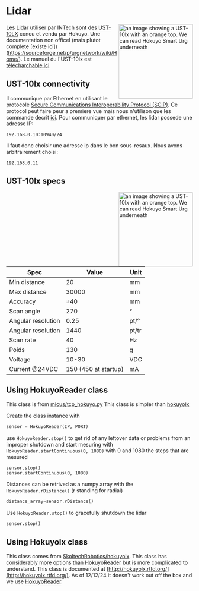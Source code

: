 # Lidar

<img src="../img/UST-10lx.jpg" alt="an image showing a UST-10lx with an orange top. We can read Hokuyo Smart Urg underneath" title="A UST-10lx Lidar" width="200" align="right"/>


Les Lidar utiliser par INTech sont des [UST-10LX](https://www.hokuyo-aut.jp/search/single.php?serial=167) concu et vendu par Hokuyo.<!-- Ce sont des lidar haut performance. --> Une documentation non officel (mais plutot complete [existe ici])(https://sourceforge.net/p/urgnetwork/wiki/Home/). Le manuel
du l'UST-10lx est [télécharchable ici](./Instruction_manual_UST-10LX_MRS0020D_en_1513910662-1.pdf)

## UST-10lx connectivity


Il communique par Ethernet en utilisant le protocole [Secure Communications Interoperability Protocol (SCIP)](https://en.wikipedia.org/wiki/Secure_Communications_Interoperability_Protocol). Ce protocol peut faire peur a premiere vue mais nous n'utilison que les commande decrit [ici](https://sourceforge.net/p/urgnetwork/wiki/scip_en/). Pour communiquer par ethernet, les lidar possede une adresse IP: 

```
192.168.0.10:10940/24
```

Il faut donc choisir une adresse ip dans le bon sous-resaux. Nous avons arbitrairement choisi:

```
192.168.0.11
```

## UST-10lx specs

<img src="../img/UST-10LX_Scan_pattern.png" alt="an image showing a UST-10lx with an orange top. We can read Hokuyo Smart Urg underneath" title="A UST-10lx Lidar" width="200" align="right"/>


| Spec                | Value                | Unit |
|---------------------|----------------------|------|
| Min distance        | 20                   | mm   |
| Max distance        | 30000                | mm   |
| Accuracy            | ±40                  | mm   |
| Scan angle          | 270                  | °    |
| Angular resolution  | 0.25                 | pt/° |
| Angular resolution  | 1440                 | pt/tr|
| Scan rate           | 40                   | Hz   |
| Poids               | 130                  | g    |
| Voltage             | 10-30                | VDC  |
| Current @24VDC      | 150 (450 at startup) | mA   |


## Using HokuyoReader class

This class is from [micus/tcp_hokuyo.py](https://gist.github.com/micus/43d98cc1763da34da879e9b0d0db790f)
This class is simpler than [hokuyolx](#using-hokuyolx-class)

Create the class instance with
``` python
sensor = HokuyoReader(IP, PORT) 
```

use `HokuyoReader.stop()` to get rid of any leftover data or problems from an improper shutdown and start mesuring with `HokuyoReader.startContinuous(0, 1080)` with 0 and 1080 the steps that are mesured

```pyhton
sensor.stop()
sensor.startContinuous(0, 1080)
```

Distances can be retrived as a numpy array with the `HokuyoReader.rDistance()` (r standing for radial)

```python
distance_array=sensor.rDistance()
```

Use `HokuyoReader.stop()` to gracefully shutdown the lidar

```pyhton
sensor.stop()

```

## Using Hokuyolx class 

This class comes from [SkoltechRobotics/hokuyolx](https://github.com/SkoltechRobotics/hokuyolx). 
This class has considerably more options than [HokuyoReader](#using-hokuyoreader-class) but is more complicated to understand. This class is documented at [http://hokuyolx.rtfd.org/](http://hokuyolx.rtfd.org/). As of 12/12/24 it doesn't work out off the box and we use [HokuyoReader](#using-hokuyoreader-class)